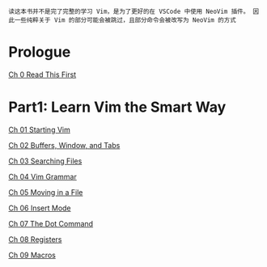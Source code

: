 ```ad-warning
读这本书并不是完了完整的学习 Vim，是为了更好的在 VSCode 中使用 NeoVim 插件。 因此一些纯粹关于 Vim 的部分可能会被跳过，且部分命令会被改写为 NeoVim 的方式
```

# Prologue

[Ch 0 Read This First](Learn%20Vim%20(The%20Smart%20Way)/Learn%20Vim%20-%20Ch%2000%20Read%20This%20First.md)

# Part1: Learn Vim the Smart Way

[Ch 01 Starting Vim](Learn%20Vim%20(The%20Smart%20Way)/Learn%20Vim%20-%20Ch%2001%20Starting%20Vim.md)

[Ch 02 Buffers, Window, and Tabs](Learn%20Vim%20(The%20Smart%20Way)/Learn%20Vim%20-%20Ch%2002%20Buffers,%20Window,%20and%20Tabs.md)

[Ch 03 Searching Files](Learn%20Vim%20(The%20Smart%20Way)/Learn%20Vim%20-%20Ch%2003%20Searching%20Files.md)

[Ch 04 Vim Grammar](Learn%20Vim%20(The%20Smart%20Way)/Learn%20Vim%20-%20Ch%2004%20Vim%20Grammar.md)

[Ch 05 Moving in a File](Learn%20Vim%20(The%20Smart%20Way)/Learn%20Vim%20-%20Ch%2005%20Moving%20in%20a%20File.md)

[Ch 06 Insert Mode](Learn%20Vim%20-%20Ch%2006%20Insert%20Mode.md)

[Ch 07 The Dot Command](Learn%20Vim%20-%20Ch%2007%20The%20Dot%20Command.md)

[Ch 08 Registers](Learn%20Vim%20-%20Ch%2008%20Registers.md)

[Ch 09 Macros](Learn%20Vim%20-%20Ch%2009%20Macros.md)
